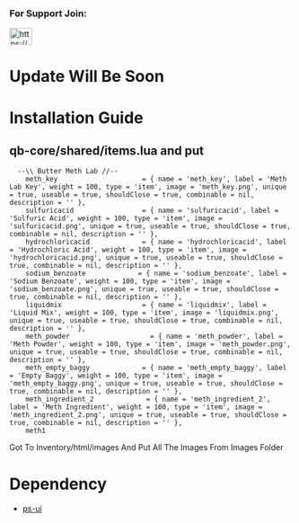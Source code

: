 <h3 align="left">For Support Join:</h3>
<p align="left">
<a href="https://discord.gg/https://discord.gg/uWJ2x5tJuR" target="blank"><img align="center" src="https://raw.githubusercontent.com/rahuldkjain/github-profile-readme-generator/master/src/images/icons/Social/discord.svg" alt="https://discord.gg/uWJ2x5tJuR" height="30" width="40" /></a>
</p>

# Update Will Be Soon

# Installation Guide

## qb-core/shared/items.lua and put 
```
  --\\ Butter Meth Lab //--
    meth_key                     = { name = 'meth_key', label = 'Meth Lab Key', weight = 100, type = 'item', image = 'meth_key.png', unique = true, useable = true, shouldClose = true, combinable = nil, description = '' },
    sulfuricacid                 = { name = 'sulfuricacid', label = 'Sulfuric Acid', weight = 100, type = 'item', image = 'sulfuricacid.png', unique = true, useable = true, shouldClose = true, combinable = nil, description = '' },
    hydrochloricacid             = { name = 'hydrochloricacid', label = 'Hydrochloric Acid', weight = 100, type = 'item', image = 'hydrochloricacid.png', unique = true, useable = true, shouldClose = true, combinable = nil, description = '' },
    sodium_benzoate             = { name = 'sodium_benzoate', label = 'Sodium Benzoate', weight = 100, type = 'item', image = 'sodium_benzoate.png', unique = true, useable = true, shouldClose = true, combinable = nil, description = '' },
    liquidmix                    = { name = 'liquidmix', label = 'Liquid Mix', weight = 100, type = 'item', image = 'liquidmix.png', unique = true, useable = true, shouldClose = true, combinable = nil, description = '' },
    meth_powder                    = { name = 'meth_powder', label = 'Meth Powder', weight = 100, type = 'item', image = 'meth_powder.png', unique = true, useable = true, shouldClose = true, combinable = nil, description = '' },
    meth_empty_baggy             = { name = 'meth_empty_baggy', label = 'Empty Baggy', weight = 100, type = 'item', image = 'meth_empty_baggy.png', unique = true, useable = true, shouldClose = true, combinable = nil, description = '' },
    meth_ingredient_2             = { name = 'meth_ingredient_2', label = 'Meth Ingredient', weight = 100, type = 'item', image = 'meth_ingredient_2.png', unique = true, useable = true, shouldClose = true, combinable = nil, description = '' },
    meth1               
```

Got To Inventory/html/images And Put All The Images From Images Folder


# Dependency
* [ps-ui](https://github.com/Project-Sloth/ps-ui)